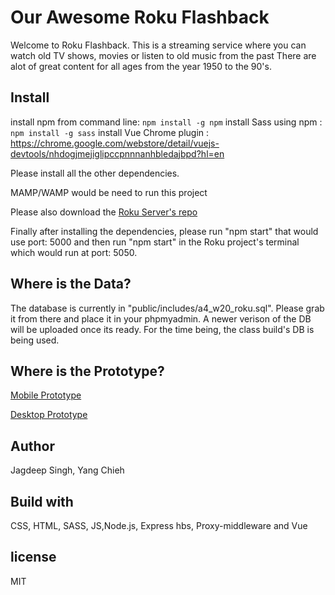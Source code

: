 # Our Awesome Roku Flashback

Welcome to Roku Flashback. This is a streaming service where
you can watch old TV shows, movies or listen to old music from the past
There are alot of great content for all ages from the year 1950 to the 90's.

## Install

install npm from command line: `npm install -g npm`
install Sass using npm : `npm install -g sass`
install Vue Chrome plugin : https://chrome.google.com/webstore/detail/vuejs-devtools/nhdogjmejiglipccpnnnanhbledajbpd?hl=en

Please install all the other dependencies.

MAMP/WAMP would be need to run this project

Please also download the [Roku Server's repo](https://github.com/jagdeepsgill888/rokuserver)

Finally after installing the dependencies, please run "npm start" that would use port: 5000 and then run "npm start" in the Roku project's terminal which would run at port: 5050.

## Where is the Data?

The database is currently in "public/includes/a4_w20_roku.sql".
Please grab it from there and place it in your phpmyadmin.
A newer verison of the DB will be uploaded once its ready.
For the time being, the class build's DB is being used.

## Where is the Prototype?

[Mobile Prototype](https://xd.adobe.com/view/c8638030-343e-4548-95d1-b5f55d449e6e-9d30/)

[Desktop Prototype](https://xd.adobe.com/view/791e8a0a-8a15-4f19-8fae-6402d2d3c6d6-2c4d/)

## Author

Jagdeep Singh, Yang Chieh

## Build with

CSS, HTML, SASS, JS,Node.js, Express
hbs, Proxy-middleware and Vue

## license

MIT
